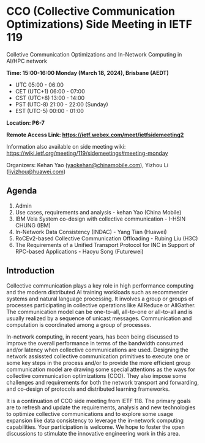 # CCO (Collective Communication Optimizations) Side Meeting in IETF 119
Colletive Communication Optimizations and In-Network Computing in AI/HPC network

**Time: 15:00-16:00 Monday (March 18, 2024), Brisbane (AEDT)**
  - UTC 05:00 - 06:00
  - CET (UTC+1) 06:00 - 07:00
  - CST (UTC+8) 13:00 - 14:00
  - PST (UTC-8) 21:00 - 22:00 (Sunday)
  - EST (UTC-5) 00:00 - 01:00

**Location: P6-7**

**Remote Access Link:  https://ietf.webex.com/meet/ietfsidemeeting2**

Information also available on side meeting wiki: https://wiki.ietf.org/meeting/119/sidemeetings#meeting-monday

Organizers: Kehan Yao (yaokehan@chinamobile.com), Yizhou Li (liyizhou@huawei.com) 

## Agenda
1.	Admin 
2.	Use cases, requirements and analysis - kehan Yao (China Mobile)
3.	IBM Vela System co-design with collective communication - I-HSIN CHUNG (IBM)
4.	In-Network Data Consistency (INDAC) - Yang Tian (Huawei)
5.	RoCEv2-based Collective Communication Offloading - Rubing Liu (H3C) 
6.	The Requirements of a Unified Transport Protocol for INC in Support of RPC-based Applications - Haoyu Song (Futurewei) 


## Introduction
Collective communication plays a key role in high performance computing and the modern distributed AI training workloads such as recommender systems and natural language processing.
It involves a group or groups of processes participating in collective operations like AllReduce or AllGather. The communication model can be one-to-all, all-to-one or all-to-all and is usually realized by a sequence of unicast messages. Communication and computation is coordinated among a group of processes. 

In-network computing, in recent years, has been being discussed to improve the overall performance in terms of the bandwidth consumed and/or latency when collective communications are used. Designing the network assissted collective communication primitives to execute one or some key steps in the process and/or to provide the more efficient group communication model are drawing some special attentions as the ways for collective communication optimizations (CCO). They also impose some challenges and requirements for both the network transport and forwarding, and co-design of protocols and distributed learning frameworks.

It is a continuation of CCO side meeting from IETF 118. The primary goals are to refresh and update the requirements, analysis and new technologies to optimize collective communications and to explore some usage expansion like data consistency to leverage the in-network computing capabilities. Your participation is welcome. We hope to foster the open discussions to stimulate the innovative engineering work in this area.
